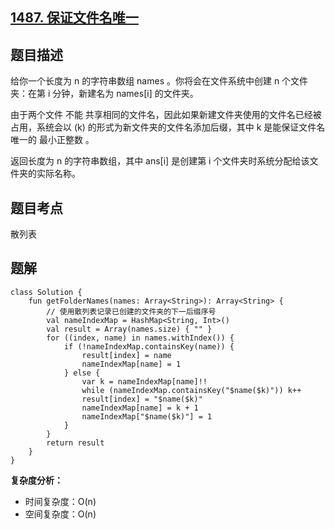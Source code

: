## [1487. 保证文件名唯一]([https://leetcode.cn/problems/linked-list-cycle/](https://leetcode.cn/problems/making-file-names-unique/))

## 题目描述

给你一个长度为 n 的字符串数组 names 。你将会在文件系统中创建 n 个文件夹：在第 i 分钟，新建名为 names[i] 的文件夹。

由于两个文件 不能 共享相同的文件名，因此如果新建文件夹使用的文件名已经被占用，系统会以 (k) 的形式为新文件夹的文件名添加后缀，其中 k 是能保证文件名唯一的 最小正整数 。

返回长度为 n 的字符串数组，其中 ans[i] 是创建第 i 个文件夹时系统分配给该文件夹的实际名称。

## 题目考点

散列表

## 题解
 
```
class Solution {
    fun getFolderNames(names: Array<String>): Array<String> {
        // 使用散列表记录已创建的文件夹的下一后缀序号
        val nameIndexMap = HashMap<String, Int>()
        val result = Array(names.size) { "" }
        for ((index, name) in names.withIndex()) {
            if (!nameIndexMap.containsKey(name)) {
                result[index] = name
                nameIndexMap[name] = 1
            } else {
                var k = nameIndexMap[name]!!
                while (nameIndexMap.containsKey("$name($k)")) k++
                result[index] = "$name($k)"
                nameIndexMap[name] = k + 1
                nameIndexMap["$name($k)"] = 1
            }
        }
        return result
    }
}
```

**复杂度分析：**

- 时间复杂度：O(n)
- 空间复杂度：O(n) 
